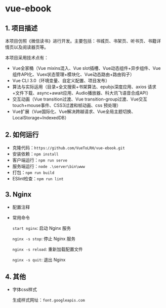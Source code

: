 # vue-ebook

## 1. 项目描述

本项目仿照《微信读书》进行开发。主要包括：书城页、书架页、听书页、书籍详情页以及阅读器页等。

本项目采用技术点有：

+ Vue全家桶（Vue mixins混入、Vue slot插槽、Vue动态组件+异步组件、Vue组件API化、Vuex状态管理+模块化、Vue动态路由+路由钩子）
+ Vue CLI 3.0（环境变量、自定义配置、项目发布）
+ 算法与实际运用（目录+全文搜索+书架算法、epubjs深度应用、axios 请求+文件下载、async+await应用、Audio播放器、科大讯飞语音合成API）
+ 交互动画（Vue transition过渡、Vue transition-group过渡、Vue交互touch+mouse事件、CSS3过渡和帧动画、css 预处理）
+ Vue扩展（Vue国际化、Vue解决跨越请求、Vue全局主题切换、LocalStorage+IndexedDB）

## 2. 如何运行

+ 克隆代码：`https://github.com/VueToLRH/vue-ebook.git`
+ 安装依赖：`npm install`
+ 客户端运行：`npm run serve`
+ 服务端运行：`node .\server\bin\www`
+ 打包：`npm run build`
+ ESlint检查：`npm run lint`

## 3. Nginx

+ 配置注释
+ 常用命令
  
  `start nginx`: 启动 Nginx 服务

  `nginx -s stop`: 停止 Nginx 服务

  `nginx -s reload`: 重新加载配置文件

  `nginx -s quit`: 退出 Nginx

## 4. 其他

+ 字体css样式
  
  生成样式网址：`font.googleapis.com`
